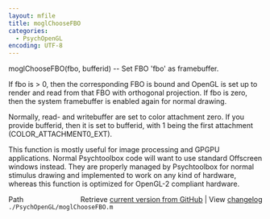 ```yaml
---
layout: mfile
title: moglChooseFBO
categories:
  - PsychOpenGL
encoding: UTF-8
---
```


moglChooseFBO\(fbo, bufferid\) -- Set FBO 'fbo' as framebuffer.

If fbo is \> 0, then the corresponding FBO is bound and OpenGL is set up
to render and read from that FBO with orthogonal projection. If fbo is
zero, then the system framebuffer is enabled again for normal drawing.

Normally, read- and writebuffer are set to color attachment zero. If you
provide bufferid, then it is set to bufferid, with 1 being the first
attachment \(COLOR\_ATTACHMENT0\_EXT\).

This function is mostly useful for image processing and GPGPU
applications. Normal Psychtoolbox code will want to use standard
Offscreen windows instead. They are properly managed by Psychtoolbox for
normal stimulus drawing and implemented to work on any kind of hardware,
whereas this function is optimized for OpenGL-2 compliant hardware.


<div class="code_header" style="text-align:right;">
  <span style="float:left;">Path&nbsp;&nbsp;</span> <span class="counter">Retrieve <a href=
  "https://raw.github.com/Psychtoolbox-3/Psychtoolbox-3/beta/./PsychOpenGL/moglChooseFBO.m">current version from GitHub</a> | View <a href=
  "https://github.com/Psychtoolbox-3/Psychtoolbox-3/commits/beta/./PsychOpenGL/moglChooseFBO.m">changelog</a></span>
</div>
<div class="code">
  <code>./PsychOpenGL/moglChooseFBO.m</code>
</div>

